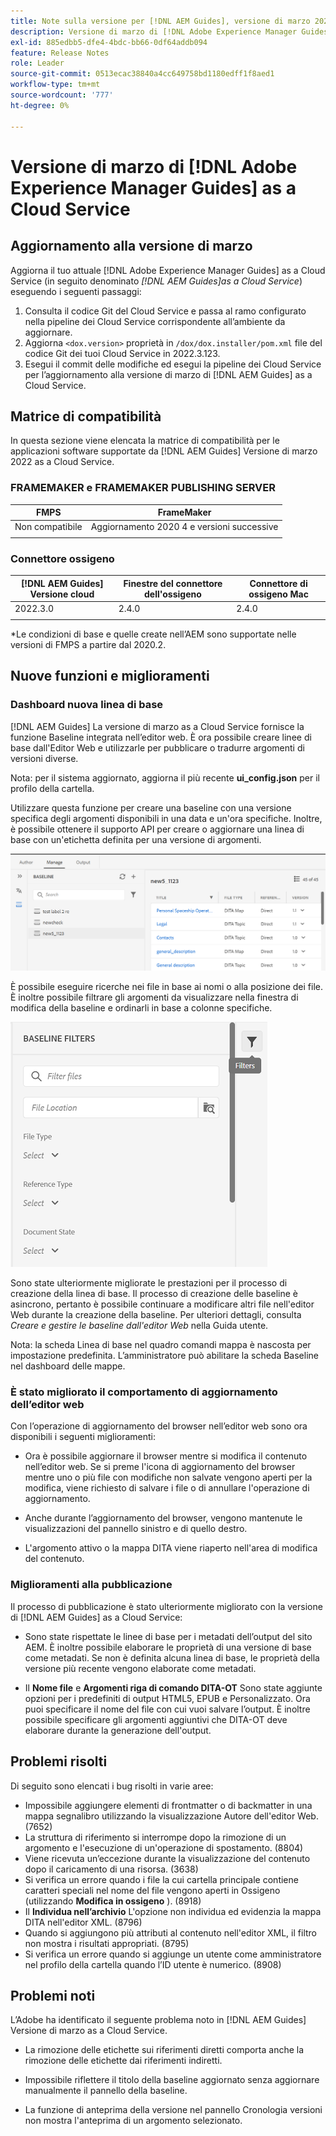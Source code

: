 ```yaml
---
title: Note sulla versione per [!DNL AEM Guides], versione di marzo 2022
description: Versione di marzo di [!DNL Adobe Experience Manager Guides] as a Cloud Service
exl-id: 885edbb5-dfe4-4bdc-bb66-0df64addb094
feature: Release Notes
role: Leader
source-git-commit: 0513ecac38840a4cc649758bd1180edff1f8aed1
workflow-type: tm+mt
source-wordcount: '777'
ht-degree: 0%

---
```


# Versione di marzo di [!DNL Adobe Experience Manager Guides] as a Cloud Service

## Aggiornamento alla versione di marzo

Aggiorna il tuo attuale [!DNL Adobe Experience Manager Guides] as a Cloud Service (in seguito denominato *[!DNL AEM Guides]as a Cloud Service*) eseguendo i seguenti passaggi:
1. Consulta il codice Git del Cloud Service e passa al ramo configurato nella pipeline dei Cloud Service corrispondente all’ambiente da aggiornare.
1. Aggiorna `<dox.version>` proprietà in `/dox/dox.installer/pom.xml` file del codice Git dei tuoi Cloud Service in 2022.3.123.
1. Esegui il commit delle modifiche ed esegui la pipeline dei Cloud Service per l’aggiornamento alla versione di marzo di [!DNL AEM Guides] as a Cloud Service.

## Matrice di compatibilità

In questa sezione viene elencata la matrice di compatibilità per le applicazioni software supportate da [!DNL AEM Guides] Versione di marzo 2022 as a Cloud Service.

### FRAMEMAKER e FRAMEMAKER PUBLISHING SERVER

| FMPS | FrameMaker |
| --- | --- |
| Non compatibile | Aggiornamento 2020 4 e versioni successive |
| | |


### Connettore ossigeno

| [!DNL AEM Guides] Versione cloud | Finestre del connettore dell&#39;ossigeno | Connettore di ossigeno Mac |
| --- | --- | --- |
| 2022.3.0 | 2.4.0 | 2.4.0 |
|  |  |  |

*Le condizioni di base e quelle create nell’AEM sono supportate nelle versioni di FMPS a partire dal 2020.2.

## Nuove funzioni e miglioramenti

### Dashboard nuova linea di base

[!DNL AEM Guides] La versione di marzo as a Cloud Service fornisce la funzione Baseline integrata nell’editor web. È ora possibile creare linee di base dall&#39;Editor Web e utilizzarle per pubblicare o tradurre argomenti di versioni diverse.

Nota: per il sistema aggiornato, aggiorna il più recente **ui_config.json** per il profilo della cartella.

Utilizzare questa funzione per creare una baseline con una versione specifica degli argomenti disponibili in una data e un&#39;ora specifiche. Inoltre, è possibile ottenere il supporto API per creare o aggiornare una linea di base con un&#39;etichetta definita per una versione di argomenti.

![scheda gestione linea di base](assets/baseline-manage.png)

È possibile eseguire ricerche nei file in base ai nomi o alla posizione dei file. È inoltre possibile filtrare gli argomenti da visualizzare nella finestra di modifica della baseline e ordinarli in base a colonne specifiche.

![scheda gestione linea di base](assets/baseline-filter.png)

Sono state ulteriormente migliorate le prestazioni per il processo di creazione della linea di base. Il processo di creazione delle baseline è asincrono, pertanto è possibile continuare a modificare altri file nell&#39;editor Web durante la creazione della baseline. Per ulteriori dettagli, consulta *Creare e gestire le baseline dall&#39;editor Web* nella Guida utente.

Nota: la scheda Linea di base nel quadro comandi mappa è nascosta per impostazione predefinita. L’amministratore può abilitare la scheda Baseline nel dashboard delle mappe.

### È stato migliorato il comportamento di aggiornamento dell’editor web

Con l’operazione di aggiornamento del browser nell’editor web sono ora disponibili i seguenti miglioramenti:

* Ora è possibile aggiornare il browser mentre si modifica il contenuto nell’editor web. Se si preme l&#39;icona di aggiornamento del browser mentre uno o più file con modifiche non salvate vengono aperti per la modifica, viene richiesto di salvare i file o di annullare l&#39;operazione di aggiornamento.

* Anche durante l’aggiornamento del browser, vengono mantenute le visualizzazioni del pannello sinistro e di quello destro.

* L&#39;argomento attivo o la mappa DITA viene riaperto nell&#39;area di modifica del contenuto.

### Miglioramenti alla pubblicazione

Il processo di pubblicazione è stato ulteriormente migliorato con la versione di [!DNL AEM Guides] as a Cloud Service:

* Sono state rispettate le linee di base per i metadati dell’output del sito AEM. È inoltre possibile elaborare le proprietà di una versione di base come metadati. Se non è definita alcuna linea di base, le proprietà della versione più recente vengono elaborate come metadati.

* Il **Nome file** e **Argomenti riga di comando DITA-OT** Sono state aggiunte opzioni per i predefiniti di output HTML5, EPUB e Personalizzato. Ora puoi specificare il nome del file con cui vuoi salvare l’output. È inoltre possibile specificare gli argomenti aggiuntivi che DITA-OT deve elaborare durante la generazione dell&#39;output.

## Problemi risolti

Di seguito sono elencati i bug risolti in varie aree:

* Impossibile aggiungere elementi di frontmatter o di backmatter in una mappa segnalibro utilizzando la visualizzazione Autore dell&#39;editor Web. (7652)
* La struttura di riferimento si interrompe dopo la rimozione di un argomento e l&#39;esecuzione di un&#39;operazione di spostamento. (8804)
* Viene ricevuta un’eccezione durante la visualizzazione del contenuto dopo il caricamento di una risorsa. (3638)
* Si verifica un errore quando i file la cui cartella principale contiene caratteri speciali nel nome del file vengono aperti in Ossigeno (utilizzando **Modifica in ossigeno** ). (8918)
* Il **Individua nell’archivio** L&#39;opzione non individua ed evidenzia la mappa DITA nell&#39;editor XML. (8796)
* Quando si aggiungono più attributi al contenuto nell&#39;editor XML, il filtro non mostra i risultati appropriati. (8795)
* Si verifica un errore quando si aggiunge un utente come amministratore nel profilo della cartella quando l’ID utente è numerico. (8908)

## Problemi noti

L’Adobe ha identificato il seguente problema noto in [!DNL AEM Guides] Versione di marzo as a Cloud Service.

* La rimozione delle etichette sui riferimenti diretti comporta anche la rimozione delle etichette dai riferimenti indiretti.

* Impossibile riflettere il titolo della baseline aggiornato senza aggiornare manualmente il pannello della baseline.

* La funzione di anteprima della versione nel pannello Cronologia versioni non mostra l&#39;anteprima di un argomento selezionato.

